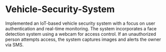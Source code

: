# Vehicle-Security-System

Implemented an IoT-based vehicle security system with a focus on user authentication 
and real-time monitoring. The system incorporates a face detection system using a 
webcam for access control. If an unauthorized person attempts access, the system 
captures images and alerts the owner via SMS.
